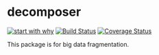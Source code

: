 # decomposer

[![start with why](https://img.shields.io/badge/start%20with-why%3F-brightgreen.svg?style=flat)]()
[![Build Status](https://travis-ci.org/mshumakov/decomposer.svg?branch=master)](https://travis-ci.org/mshumakov/decomposer)
[![Coverage Status](https://coveralls.io/repos/github/mshumakov/decomposer/badge.svg?branch=master)](https://coveralls.io/github/mshumakov/decomposer?branch=master)

This package is for big data fragmentation.